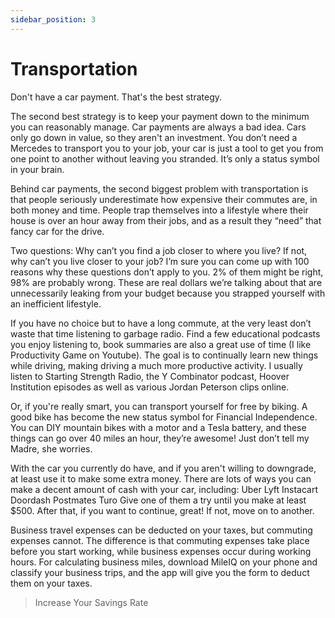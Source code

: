 ```yaml
---
sidebar_position: 3
---
```


# Transportation

Don't have a car payment. That's the best strategy. 

The second best strategy is to keep your payment down to the minimum you can reasonably manage. Car payments are always a bad idea. Cars only go down in value, so they aren't an investment. You don’t need a Mercedes to transport you to your job, your car is just a tool to get you from one point to another without leaving you stranded. It’s only a status symbol in your brain. 

Behind car payments, the second biggest problem with transportation is that people seriously underestimate how expensive their commutes are, in both money and time. People trap themselves into a lifestyle where their house is over an hour away from their jobs, and as a result they “need” that fancy car for the drive.

Two questions:
 Why can’t you find a job closer to where you live? 
 If not, why can’t you live closer to your job? 
I’m sure you can come up with 100 reasons why these questions don’t apply to you. 2% of them might be right, 98% are probably wrong. These are real dollars we’re talking about that are unnecessarily leaking from your budget because you strapped yourself with an inefficient lifestyle.

If you have no choice but to have a long commute, at the very least don’t waste that time listening to garbage radio. Find a few educational podcasts you enjoy listening to, book summaries are also a great use of time (I like Productivity Game on Youtube). The goal is to continually learn new things while driving, making driving a much more productive activity. I usually listen to Starting Strength Radio, the Y Combinator podcast, Hoover Institution episodes as well as various Jordan Peterson clips online.

Or, if you're really smart, you can transport yourself for free by biking. A good bike has become the new status symbol for Financial Independence. You can DIY mountain bikes with a motor and a Tesla battery, and these things can go over 40 miles an hour, they’re awesome! Just don’t tell my Madre, she worries.

With the car you currently do have, and if you aren't willing to downgrade, at least use it to make some extra money. There are lots of ways you can make a decent amount of cash with your car, including:
Uber
Lyft
Instacart
Doordash
Postmates
Turo
Give one of them a try until you make at least $500. After that, if you want to continue, great! If not, move on to another.

Business travel expenses can be deducted on your taxes, but commuting expenses cannot. The difference is that commuting expenses take place before you start working, while business expenses occur during working hours. For calculating business miles, download MileIQ on your phone and classify your business trips, and the app will give you the form to deduct them on your taxes.

>Increase Your Savings Rate
